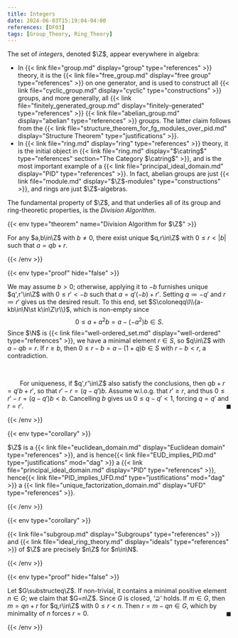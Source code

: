 ```yaml
---
title: Integers
date: 2024-06-03T15:19:04-04:00
references: [DF03]
tags: [Group_Theory, Ring_Theory]
---
```


The set of *integers*, denoted $\Z$, appear everywhere in algebra:
* In {{< link file="group.md" display="group" type="references" >}} theory, it is the {{< link file="free_group.md" display="free group" type="references" >}} on one generator, and is used to construct all {{< link file="cyclic_group.md" display="cyclic" type="constructions" >}} groups, and more generally, all {{< link file="finitely_generated_group.md" display="finitely-generated" type="references" >}} {{< link file="abelian_group.md" display="abelian" type="references" >}} groups. The latter claim follows from the {{< link file="structure_theorem_for_fg_modules_over_pid.md" display="Structure Theorem" type="justifications" >}}.
* In {{< link file="ring.md" display="ring" type="references" >}} theory, it is the initial object in {{< link file="ring.md" display="$\catring$" type="references" section="The Category $\catring$" >}}, and is the most important example of a {{< link file="principal_ideal_domain.md" display="PID" type="references" >}}. In fact, abelian groups are just {{< link file="module.md" display="$\Z$-modules" type="constructions" >}}, and rings are just $\Z$-algebras.

The fundamental property of $\Z$, and that underlies all of its group and ring-theoretic properties, is the *Division Algorithm*.

{{< env type="theorem" name="Division Algorithm for $\Z$" >}}

For any $a,b\in\Z$ with $b\neq0$, there exist unique $q,r\in\Z$ with $0\leq r<|b|$ such that $a=qb+r$.

{{< /env >}}

{{< env type="proof" hide="false" >}}

We may assume $b>0$; otherwise, applying it to $-b$ furnishes unique $q',r'\in\Z$ with $0\leq r'<-b$ such that $a=q'(-b)+r'$. Setting $q\coloneqq-q'$ and $r\coloneqq r'$ gives us the desired result. To this end, set $S\coloneqq\l\\{a-kb\in\N\st k\in\Z\r\\}$, which is non-empty since
$$\begin{equation}
    0\leq a+a^2b=a-(-a^2)b\in S.
\end{equation}$$
Since $\N$ is {{< link file="well-ordered_set.md" display="well-ordered" type="references" >}}, we have a minimal element $r\in S$, so $q\in\Z$ with $a-qb=r$. If $r\geq b$, then $0\leq r-b=a-(1+q)b\in S$ with $r-b<r$, a contradiction.

<br>

&emsp;&emsp;For uniqueness, if $q',r'\in\Z$ also satisfy the conclusions, then $qb+r=q'b+r'$, so that $r'-r=(q-q')b$. Assume w.l.o.g. that $r'\geq r$, and thus $0\leq r'-r=(q-q')b<b$. Cancelling $b$ gives us $0\leq q-q'<1$, forcing $q=q'$ and $r=r'$.<span style="float:right;">$\blacksquare$</span>

{{< /env >}}

{{< env type="corollary" >}}

$\Z$ is a {{< link file="euclidean_domain.md" display="Euclidean domain" type="references" >}}, and is hence{{< link file="EUD_implies_PID.md" type="justifications" mod="dag" >}} a {{< link file="principal_ideal_domain.md" display="PID" type="references" >}}, hence{{< link file="PID_implies_UFD.md" type="justifications" mod="dag" >}} a {{< link file="unique_factorization_domain.md" display="UFD" type="references" >}}.

{{< /env >}}

{{< env type="corollary" >}}

{{< link file="subgroup.md" display="Subgroups" type="references" >}} and {{< link file="ideal_ring_theory.md" display="ideals" type="references" >}} of $\Z$ are precisely $n\Z$ for $n\in\N$.

{{< /env >}}

{{< env type="proof" hide="false" >}}

Let $G\substructeq\Z$. If non-trivial, it contains a minimal positive element $n\in G$; we claim that $G=n\Z$. Since $G$ is closed, ‘$\supseteq$’ holds. If $m\in G$, then $m=qn+r$ for $q,r\in\Z$ with $0\leq r<n$. Then $r=m-qn\in G$, which by minimality of $n$ forces $r=0$.<span style="float:right;">$\blacksquare$</span>

{{< /env >}}
